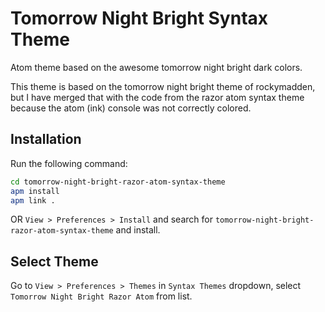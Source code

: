 # Tomorrow Night Bright Syntax Theme

Atom theme based on the awesome tomorrow night bright dark colors.

This theme is based on the tomorrow night bright theme of rockymadden, but I have merged that with the code from the razor atom syntax theme because the atom (ink) console was not correctly colored.


## Installation

Run the following command:

```sh
cd tomorrow-night-bright-razor-atom-syntax-theme
apm install
apm link .
```

OR `View > Preferences > Install` and search for `tomorrow-night-bright-razor-atom-syntax-theme` and install.

## Select Theme

Go to `View > Preferences > Themes` in `Syntax Themes` dropdown, select `Tomorrow Night Bright Razor Atom` from list.
